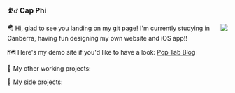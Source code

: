 ### ⛹️‍♂️ Cap Phi

<img align="right" src="https://github-readme-stats.vercel.app/api?username=cap-phi&show_icons=true&icon_color=0366d6&text_color=24292e&hide_title=true" />

🪂 Hi, glad to see you landing on my git page! I'm currently studying in Canberra, having fun designing my own website and iOS app!!

🗺 Here's my demo site if you'd like to have a look:
[Pop Tab Blog](https://mockup-designcode.webflow.io)

🥥 My other working projects:

🍔 My side projects:
